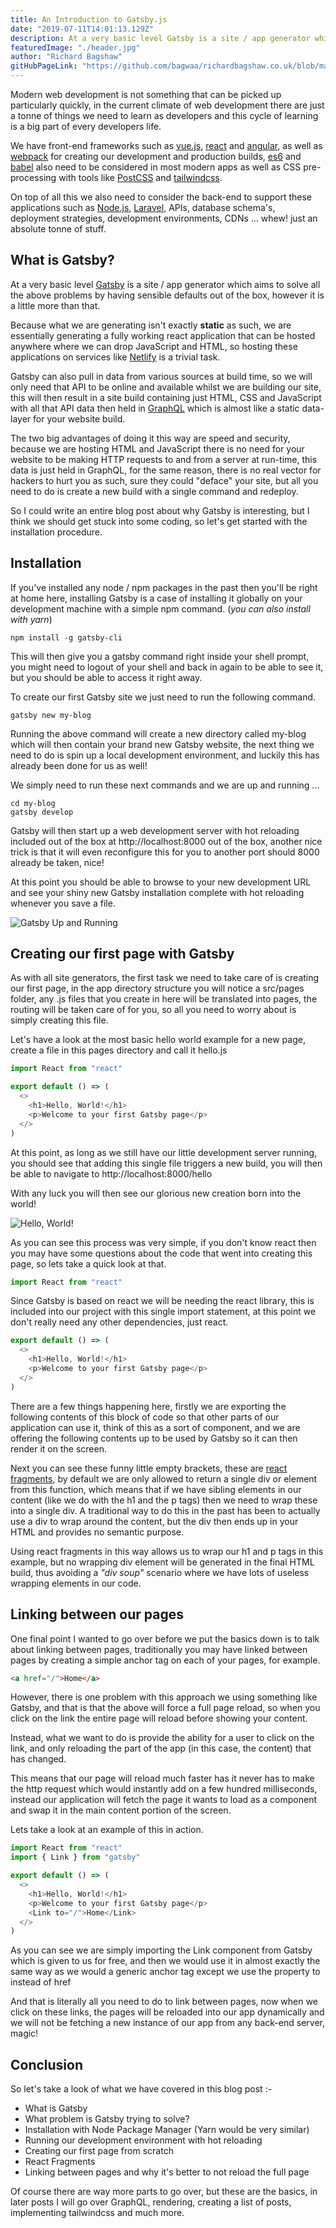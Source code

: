 ```yaml
---
title: An Introduction to Gatsby.js
date: "2019-07-11T14:01:13.129Z"
description: At a very basic level Gatsby is a site / app generator which aims to solve all the above problems by having sensible defaults out of the box, however it is a little more than that.
featuredImage: "./header.jpg"
author: "Richard Bagshaw"
gitHubPageLink: "https://github.com/bagwaa/richardbagshaw.co.uk/blob/master/content/blog/an-introduction-to-gatsby-js/index.md"
---
```


Modern web development is not something that can be picked up particularly quickly, in the current climate of web development there are just a tonne of things we need to learn as developers and this cycle of learning is a big part of every developers life.

We have front-end frameworks such as [vue.js](https://vuejs.org), [react](https://reactjs.org) and [angular](https://angularjs.org), as well as [webpack](https://webpack.js.org) for creating our development and production builds, [es6](https://es6.io) and [babel](https://babeljs.io) also need to be considered in most modern apps as well as CSS pre-processing with tools like [PostCSS](https://postcss.org) and [tailwindcss](https://tailwindcss.com/).

On top of all this we also need to consider the back-end to support these applications such as [Node.js](https://nodejs.org/), [Laravel](https://laravel.com/), APIs, database schema's, deployment strategies, development environments, CDNs ... whew! just an absolute tonne of stuff.

## What is Gatsby?

At a very basic level [Gatsby](https://www.gatsbyjs.org) is a site / app generator which aims to solve all the above problems by having sensible defaults out of the box, however it is a little more than that.

Because what we are generating isn't exactly **static** as such, we are essentially generating a fully working react application that can be hosted anywhere where we can drop JavaScript and HTML, so hosting these applications on services like [Netlify](https://netlify.com) is a trivial task.

Gatsby can also pull in data from various sources at build time, so we will only need that API to be online and available whilst we are building our site, this will then result in a site build containing just HTML, CSS and JavaScript with all that API data then held in [GraphQL](https://graphql.org/) which is almost like a static data-layer for your website build.

The two big advantages of doing it this way are speed and security, because we are hosting HTML and JavaScript there is no need for your website to be making HTTP requests to and from a server at run-time, this data is just held in GraphQL, for the same reason, there is no real vector for hackers to hurt you as such, sure they could "deface" your site, but all you need to do is create a new build with a single command and redeploy.

So I could write an entire blog post about why Gatsby is interesting, but I think we should get stuck into some coding, so let's get started with the installation procedure.

## Installation

If you've installed any node / npm packages in the past then you'll be right at home here, installing Gatsby is a case of installing it globally on your development machine with a simple npm command. (_you can also install with yarn_)

```shell
npm install -g gatsby-cli
```

This will then give you a gatsby command right inside your shell prompt, you might need to logout of your shell and back in again to be able to see it, but you should be able to access it right away.

To create our first Gatsby site we just need to run the following command.

```shell
gatsby new my-blog
```

Running the above command will create a new directory called my-blog which will then contain your brand new Gatsby website, the next thing we need to do is spin up a local development environment, and luckily this has already been done for us as well!

We simply need to run these next commands and we are up and running ...

```shell
cd my-blog
gatsby develop
```

Gatsby will then start up a web development server with hot reloading included out of the box at http://localhost:8000 out of the box, another nice trick is that it will even reconfigure this for you to another port should 8000 already be taken, nice!

At this point you should be able to browse to your new development URL and see your shiny new Gatsby installation complete with hot reloading whenever you save a file.

![Gatsby Up and Running](./gatsby_default.png)

## Creating our first page with Gatsby

As with all site generators, the first task we need to take care of is creating our first page, in the app directory structure you will notice a src/pages folder, any .js files that you create in here will be translated into pages, the routing will be taken care of for you, so all you need to worry about is simply creating this file.

Let's have a look at the most basic hello world example for a new page, create a file in this pages directory and call it hello.js

```js
import React from "react"

export default () => (
  <>
    <h1>Hello, World!</h1>
    <p>Welcome to your first Gatsby page</p>
  </>
)
```

At this point, as long as we still have our little development server running, you should see that adding this single file triggers a new build, you will then be able to navigate to http://localhost:8000/hello

With any luck you will then see our glorious new creation born into the world!

![Hello, World!](./hello.png)

As you can see this process was very simple, if you don't know react then you may have some questions about the code that went into creating this page, so lets take a quick look at that.

```js
import React from "react"
```

Since Gatsby is based on react we will be needing the react library, this is included into our project with this single import statement, at this point we don't really need any other dependencies, just react.

```js
export default () => (
  <>
    <h1>Hello, World!</h1>
    <p>Welcome to your first Gatsby page</p>
  </>
)
```

There are a few things happening here, firstly we are exporting the following contents of this block of code so that other parts of our application can use it, think of this as a sort of component, and we are offering the following contents up to be used by Gatsby so it can then render it on the screen.

Next you can see these funny little empty brackets, these are [react fragments](https://reactjs.org/docs/fragments.html), by default we are only allowed to return a single div or element from this function, which means that if we have sibling elements in our content (like we do with the h1 and the p tags) then we need to wrap these into a single div. A traditional way to do this in the past has been to actually use a div to wrap around the content, but the div then ends up in your HTML and provides no semantic purpose.

Using react fragments in this way allows us to wrap our h1 and p tags in this example, but no wrapping div element will be generated in the final HTML build, thus avoiding a _"div soup"_ scenario where we have lots of useless wrapping elements in our code.

## Linking between our pages

One final point I wanted to go over before we put the basics down is to talk about linking between pages, traditionally you may have linked between pages by creating a simple anchor tag on each of your pages, for example.

```html
<a href="/">Home</a>
```

However, there is one problem with this approach we using something like Gatsby, and that is that the above will force a full page reload, so when you click on the link the entire page will reload before showing your content.

Instead, what we want to do is provide the ability for a user to click on the link, and only reloading the part of the app (in this case, the content) that has changed.

This means that our page will reload much faster has it never has to make the http request which would instantly add on a few hundred milliseconds, instead our application will fetch the page it wants to load as a component and swap it in the main content portion of the screen.

Lets take a look at an example of this in action.

```js
import React from "react"
import { Link } from "gatsby"

export default () => (
  <>
    <h1>Hello, World!</h1>
    <p>Welcome to your first Gatsby page</p>
    <Link to="/">Home</Link>
  </>
)
```

As you can see we are simply importing the Link component from Gatsby which is given to us for free, and then we would use it in almost exactly the same way as we would a generic anchor tag except we use the property to instead of href

And that is literally all you need to do to link between pages, now when we click on these links, the pages will be reloaded into our app dynamically and we will not be fetching a new instance of our app from any back-end server, magic!

## Conclusion

So let's take a look of what we have covered in this blog post :-

- What is Gatsby
- What problem is Gatsby trying to solve?
- Installation with Node Package Manager (Yarn would be very similar)
- Running our development environment with hot reloading
- Creating our first page from scratch
- React Fragments
- Linking between pages and why it's better to not reload the full page

Of course there are way more parts to go over, but these are the basics, in later posts I will go over GraphQL, rendering, creating a list of posts, implementing tailwindcss and much more.
